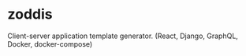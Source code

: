 # zoddis
Client-server application template generator. (React, Django, GraphQL, Docker, docker-compose)
